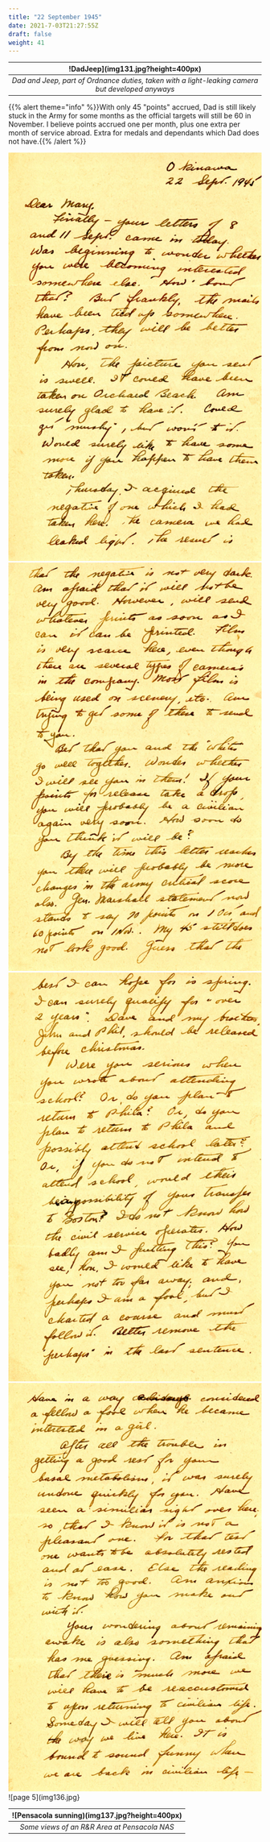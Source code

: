 ```yaml
---
title: "22 September 1945"
date: 2021-7-03T21:27:55Z
draft: false
weight: 41
---
```


| !DadJeep](img131.jpg?height=400px)|
|:---:|
|*Dad and Jeep, part of Ordnance duties, taken with a light-leaking camera but developed anyways*|

{{% alert theme="info" %}}With only 45 "points" accrued, Dad is still likely stuck in the Army for some months as the official targets will still be 60 in November.  I believe points accrued one per month, plus one extra per month of service abroad.  Extra for medals and dependants which Dad does not have.{{% /alert %}}


![page 1](img132.jpg)
![page 2](img133.jpg)
![page 3](img134.jpg)
![page 4](img135.jpg)
![page 5](img136.jpg}

| ![Pensacola sunning)(img137.jpg?height=400px)|
|:---:|
|*Some views of an R&R Area at Pensacola NAS*|




